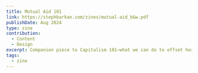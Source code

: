 ```yaml
---
title: Mutual Aid 101
link: https://stephbarkan.com/zines/mutual-aid_b&w.pdf
publishDate: Aug 2024
type: zine
contribution:
  - Content
  - Design
excerpt: Companion piece to Capitalism 101—what we can do to offset horrors of Late-Stage Capitalism
tags:
  - zine
---
```

